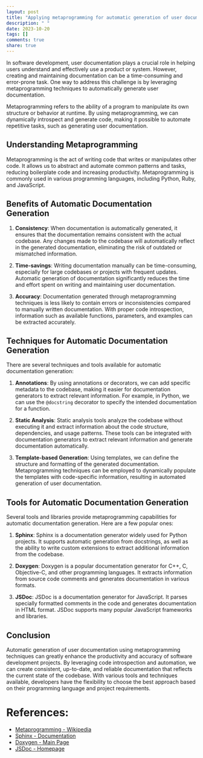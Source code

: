 ```yaml
---
layout: post
title: "Applying metaprogramming for automatic generation of user documentation"
description: " "
date: 2023-10-20
tags: []
comments: true
share: true
---
```


In software development, user documentation plays a crucial role in helping users understand and effectively use a product or system. However, creating and maintaining documentation can be a time-consuming and error-prone task. One way to address this challenge is by leveraging metaprogramming techniques to automatically generate user documentation.

Metaprogramming refers to the ability of a program to manipulate its own structure or behavior at runtime. By using metaprogramming, we can dynamically introspect and generate code, making it possible to automate repetitive tasks, such as generating user documentation.

## Understanding Metaprogramming

Metaprogramming is the act of writing code that writes or manipulates other code. It allows us to abstract and automate common patterns and tasks, reducing boilerplate code and increasing productivity. Metaprogramming is commonly used in various programming languages, including Python, Ruby, and JavaScript.

## Benefits of Automatic Documentation Generation

1. **Consistency**: When documentation is automatically generated, it ensures that the documentation remains consistent with the actual codebase. Any changes made to the codebase will automatically reflect in the generated documentation, eliminating the risk of outdated or mismatched information.

2. **Time-savings**: Writing documentation manually can be time-consuming, especially for large codebases or projects with frequent updates. Automatic generation of documentation significantly reduces the time and effort spent on writing and maintaining user documentation.

3. **Accuracy**: Documentation generated through metaprogramming techniques is less likely to contain errors or inconsistencies compared to manually written documentation. With proper code introspection, information such as available functions, parameters, and examples can be extracted accurately.

## Techniques for Automatic Documentation Generation

There are several techniques and tools available for automatic documentation generation:

1. **Annotations**: By using annotations or decorators, we can add specific metadata to the codebase, making it easier for documentation generators to extract relevant information. For example, in Python, we can use the `@docstring` decorator to specify the intended documentation for a function.

2. **Static Analysis**: Static analysis tools analyze the codebase without executing it and extract information about the code structure, dependencies, and usage patterns. These tools can be integrated with documentation generators to extract relevant information and generate documentation automatically.

3. **Template-based Generation**: Using templates, we can define the structure and formatting of the generated documentation. Metaprogramming techniques can be employed to dynamically populate the templates with code-specific information, resulting in automated generation of user documentation.

## Tools for Automatic Documentation Generation

Several tools and libraries provide metaprogramming capabilities for automatic documentation generation. Here are a few popular ones:

1. **Sphinx**: Sphinx is a documentation generator widely used for Python projects. It supports automatic generation from docstrings, as well as the ability to write custom extensions to extract additional information from the codebase.

2. **Doxygen**: Doxygen is a popular documentation generator for C++, C, Objective-C, and other programming languages. It extracts information from source code comments and generates documentation in various formats.

3. **JSDoc**: JSDoc is a documentation generator for JavaScript. It parses specially formatted comments in the code and generates documentation in HTML format. JSDoc supports many popular JavaScript frameworks and libraries.

## Conclusion

Automatic generation of user documentation using metaprogramming techniques can greatly enhance the productivity and accuracy of software development projects. By leveraging code introspection and automation, we can create consistent, up-to-date, and reliable documentation that reflects the current state of the codebase. With various tools and techniques available, developers have the flexibility to choose the best approach based on their programming language and project requirements.

# References:
- [Metaprogramming - Wikipedia](https://en.wikipedia.org/wiki/Metaprogramming)
- [Sphinx - Documentation](https://www.sphinx-doc.org/)
- [Doxygen - Main Page](https://www.doxygen.nl/index.html)
- [JSDoc - Homepage](https://jsdoc.app/)